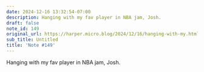 ```yaml
---
date: 2024-12-16 13:32:54-07:00
description: Hanging with my fav player in NBA jam, Josh.
draft: false
note_id: 149
original_url: https://harper.micro.blog/2024/12/16/hanging-with-my.html
sub_title: Untitled
title: 'Note #149'
---
```


Hanging with my fav player in NBA jam, Josh.